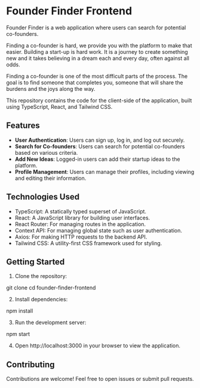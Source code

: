 # Founder Finder Frontend

Founder Finder is a web application where users can search for potential co-founders. 

Finding a co-founder is hard, we provide you with the platform to make that easier. Building a start-up is hard work. It is a journey to create something new and it takes believing in a dream each and every day, often against all odds.

Finding a co-founder is one of the most difficult parts of the process. The goal is to find someone that completes you, someone that will share the burdens and the joys along the way. 

This repository contains the code for the client-side of the application, built using TypeScript, React, and Tailwind CSS.

## Features

- **User Authentication**: Users can sign up, log in, and log out securely.
- **Search for Co-founders**: Users can search for potential co-founders based on various criteria.
- **Add New Ideas**: Logged-in users can add their startup ideas to the platform.
- **Profile Management**: Users can manage their profiles, including viewing and editing their information.

## Technologies Used

- TypeScript: A statically typed superset of JavaScript.
- React: A JavaScript library for building user interfaces.
- React Router: For managing routes in the application.
- Context API: For managing global state such as user authentication.
- Axios: For making HTTP requests to the backend API.
- Tailwind CSS: A utility-first CSS framework used for styling.

## Getting Started

1. Clone the repository:

git clone <frontend-repo-url>
cd founder-finder-frontend

2. Install dependencies:

npm install

3. Run the development server:

npm start


4. Open http://localhost:3000 in your browser to view the application.


## Contributing

Contributions are welcome! Feel free to open issues or submit pull requests.





